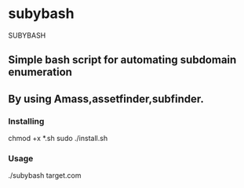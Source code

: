 # subybash
SUBYBASH
## Simple bash script for automating subdomain enumeration
## By using Amass,assetfinder,subfinder.
### Installing
chmod +x *.sh
sudo ./install.sh
### Usage
./subybash target.com
